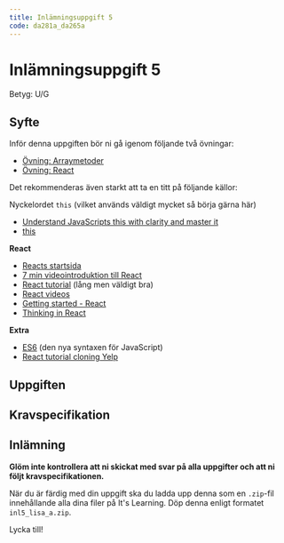 ```yaml
---
title: Inlämningsuppgift 5
code: da281a_da265a
---
```


# Inlämningsuppgift 5

Betyg: U/G

## Syfte


Inför denna uppgiften bör ni gå igenom följande två övningar:

* [Övning: Arraymetoder](/courses/da281_da265a/material/array_methods.html)
* [Övning: React](/courses/da281_da265a/material/react_exercise.html)

Det rekommenderas även starkt att ta en titt på följande källor:

Nyckelordet `this` (vilket används väldigt mycket så börja gärna här)

* [Understand JavaScripts this with clarity and master it](http://javascriptissexy.com/understand-javascripts-this-with-clarity-and-master-it/)
* [this](https://developer.mozilla.org/en-US/docs/Web/JavaScript/Reference/Operators/this)

**React**

* [Reacts startsida](https://facebook.github.io/react/index.html)
* [7 min videointroduktion till React](https://egghead.io/lessons/react-react-in-7-minutes#/tab-discuss)
* [React tutorial](http://tylermcginnis.com/reactjs-tutorial-a-comprehensive-guide-to-building-apps-with-react/) (lång men väldigt bra)
* [React videos](https://egghead.io/courses/react-fundamentals)
* [Getting started - React](https://scotch.io/tutorials/learning-react-getting-started-and-concepts)
* [Thinking in React](https://facebook.github.io/react/docs/thinking-in-react.html)

**Extra**

* [ES6](http://coenraets.org/present/es6/#22) (den nya syntaxen för JavaScript)
* [React tutorial cloning Yelp](https://www.fullstackreact.com/articles/react-tutorial-cloning-yelp/)

## Uppgiften

## Kravspecifikation

## Inlämning

**Glöm inte kontrollera att ni skickat med svar på alla uppgifter och att ni följt kravspecifikationen.**

När du är färdig med din uppgift ska du ladda upp denna som en `.zip`-fil innehållande alla dina filer på It's Learning. Döp denna enligt formatet `inl5_lisa_a.zip`.

Lycka till!
